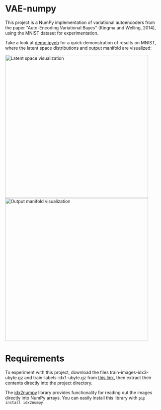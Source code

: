 # VAE-numpy
This project is a NumPy implementation of variational autoencoders from the paper "Auto-Encoding Variational Bayes" (Kingma and Welling, 2014), using the MNIST dataset for experimentation.

Take a look at [demo.ipynb](https://github.com/abhayran/VAE-numpy/blob/main/demo.ipynb) for a quick demonstration of results on MNIST, where the latent space distributions and output manifold are visualized:

<div class="row">
  <div class="column">
    <img src="https://user-images.githubusercontent.com/40629249/115994611-09bf8f00-a5d8-11eb-961b-2c6e1c53bf9a.png" title="Latent space visualization" alt="Latent space visualization" width="460" height="460">
  </div>
  <div class="column">
    <img src="https://user-images.githubusercontent.com/40629249/115994615-0a582580-a5d8-11eb-8879-5163f41d9ff3.png" title="Output manifold visualization" alt="Output manifold visualization" width="460" height="460">
  </div>
</div>

# Requirements
To experiment with this project, download the files train-images-idx3-ubyte.gz and train-labels-idx1-ubyte.gz from [this link](http://yann.lecun.com/exdb/mnist), then extract their contents directly into the project directory. 

The [idx2numpy](https://pypi.org/project/idx2numpy/) library provides functionality for reading out the images directly into NumPy arrays. You can easily install this library with `pip install idx2numpy`
